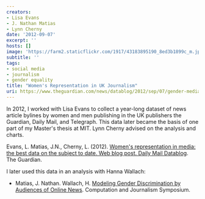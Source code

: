 ```yaml
---
creators:
- Lisa Evans
- J. Nathan Matias
- Lynn Cherny
date: '2012-09-07'
excerpt: ''
hosts: []
image: 'https://farm2.staticflickr.com/1917/43183895190_8ed3b1899c_m.jpg'
subtitle: ''
tags:
- social media
- journalism
- gender equality
title: "Women's Representation in UK Journalism"
uri: https://www.theguardian.com/news/datablog/2012/sep/07/gender-media-best-data-available
---
```


In 2012, I worked with Lisa Evans to collect a year-long dataset of news article bylines by women and men publishing in the UK publishers the Guardian, Daily Mail, and Telegraph. This data later became the basis of one part of my Master's thesis at MIT. Lynn Cherny advised on the analysis and charts.

Evans, L. Matias, J.N., Cherny, L. (2012). <a href="https://www.theguardian.com/news/datablog/2012/sep/07/gender-media-best-data-available">Women's representation in media: the best data on the subject to date. Web blog post. Daily Mail Datablog</a>. The Guardian.

I later used this data in an analysis with Hanna Wallach:

* Matias, J. Nathan. Wallach, H. <a href="https://pdfs.semanticscholar.org/c09a/4ac929b87097a0c841d09381faba82d65604.pdf">Modeling Gender Discrimination by Audiences of Online News</a>. Computation and Journalism Symposium.

